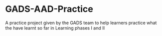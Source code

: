 # GADS-AAD-Practice
A practice project given by the GADS team to help learners practice what the have learnt so far in Learning phases I and II
